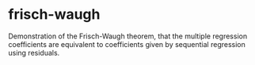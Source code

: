 # frisch-waugh
Demonstration of the Frisch-Waugh theorem, that the multiple regression coefficients are equivalent to coefficients given by sequential regression using residuals.
